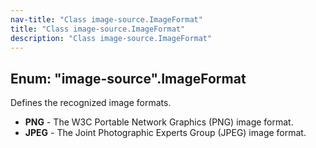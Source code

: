 ```yaml
---
nav-title: "Class image-source.ImageFormat"
title: "Class image-source.ImageFormat"
description: "Class image-source.ImageFormat"
---
```

## Enum: "image-source".ImageFormat
Defines the recognized image formats.
 - **PNG** - The W3C Portable Network Graphics (PNG) image format.
 - **JPEG** - The Joint Photographic Experts Group (JPEG) image format.